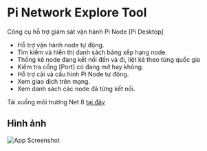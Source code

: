 
# Pi Network Explore Tool

Công cụ hỗ trợ giám sát vận hành Pi Node [Pi Desktop]

- Hỗ trợ vận hành node tự động.
- Tìm kiếm và hiển thị danh sách bảng xếp hạng node.
- Thống kê node đang kết nối đến và đi, liệt kê theo từng quốc gia
- Kiểm tra cổng [Port] có đang mở hay không.
- Hỗ trợ cài và cấu hình Pi Node tự động.
- Xem giao dịch trên mạng.
- Xem danh sách các node đã từng kết nối.


Tải xuống môi trường Net 8 [tại đây](https://github.com/matiassingers/awesome-readme)


## Hình ảnh

![App Screenshot](https://via.placeholder.com/468x300?text=App+Screenshot+Here)

